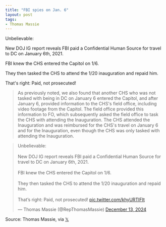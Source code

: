 ```yaml
---
title: "FBI spies on Jan. 6"
layout: post
tags:
- Thomas Massie
---
```


Unbelievable:

New DOJ IG report reveals FBI paid a Confidential Human Source for travel to DC on January 6th, 2021.

FBI knew the CHS entered the Capitol on 1/6.

They then tasked the CHS to attend the 1/20 inauguration and repaid him.

That's right: Paid, not prosecuted!

> As previously noted, we also found that another CHS who was not tasked with being in DC on January 6 entered the Capitol, and after January 6, provided information to the CHS's field office, including video footage from the Capitol. The field office provided this information to FO, which subsequently asked the field office to task the CHS with attending the Inauguration. The CHS attended the Inauguration and was reimbursed for the CHS's travel on January 6 and for the
Inauguration, even though the CHS was only tasked with attending the Inauguration.

<blockquote class="twitter-tweet"><p lang="en" dir="ltr">Unbelievable:<br><br>New DOJ IG report reveals FBI paid a Confidential Human Source for travel to DC on January 6th, 2021.<br><br>FBI knew the CHS entered the Capitol on 1/6.<br><br>They then tasked the CHS to attend the 1/20 inauguration and repaid him.<br><br>That’s right: Paid, not prosecuted! <a href="https://t.co/khyURTIFIt">pic.twitter.com/khyURTIFIt</a></p>&mdash; Thomas Massie (@RepThomasMassie) <a href="https://twitter.com/RepThomasMassie/status/1867675865964064969?ref_src=twsrc%5Etfw">December 13, 2024</a></blockquote> <script async src="https://platform.twitter.com/widgets.js" charset="utf-8"></script>

Source: Thomas Massie, via [𝕏](https://x.com)
